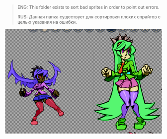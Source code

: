 >ENG: This folder exists to sort bad sprites in order to point out errors.
>
>RUS: Данная папка существует для сортировки плохих спрайтов с целью указания на ошибки.
<img src="preview.png">
